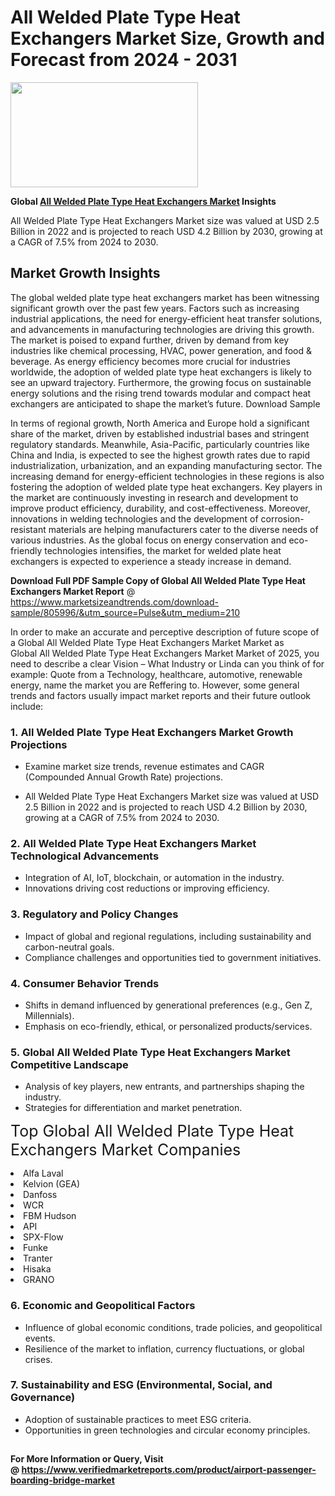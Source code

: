 <H1>All Welded Plate Type Heat Exchangers Market Size, Growth and Forecast from 2024 - 2031</H1><img class="aligncenter size-medium wp-image-584254" src="https://thirdeyenews.in/wp-content/uploads/2024/09/Global-Market-Research-300x168.jpeg" alt="" width="300" height="168" /><p><strong>Global&nbsp;<a href="https://www.marketsizeandtrends.com/download-sample/805996/&amp;utm_source=Pulse&amp;utm_medium=210">All Welded Plate Type Heat Exchangers Market</a> Insights</strong></p><p>All Welded Plate Type Heat Exchangers Market size was valued at USD 2.5 Billion in 2022 and is projected to reach USD 4.2 Billion by 2030, growing at a CAGR of 7.5% from 2024 to 2030.</p><p><h2>Market Growth Insights</h2> <p>The global welded plate type heat exchangers market has been witnessing significant growth over the past few years. Factors such as increasing industrial applications, the need for energy-efficient heat transfer solutions, and advancements in manufacturing technologies are driving this growth. The market is poised to expand further, driven by demand from key industries like chemical processing, HVAC, power generation, and food & beverage. As energy efficiency becomes more crucial for industries worldwide, the adoption of welded plate type heat exchangers is likely to see an upward trajectory. Furthermore, the growing focus on sustainable energy solutions and the rising trend towards modular and compact heat exchangers are anticipated to shape the market’s future. Download Sample</p> <p>In terms of regional growth, North America and Europe hold a significant share of the market, driven by established industrial bases and stringent regulatory standards. Meanwhile, Asia-Pacific, particularly countries like China and India, is expected to see the highest growth rates due to rapid industrialization, urbanization, and an expanding manufacturing sector. The increasing demand for energy-efficient technologies in these regions is also fostering the adoption of welded plate type heat exchangers. Key players in the market are continuously investing in research and development to improve product efficiency, durability, and cost-effectiveness. Moreover, innovations in welding technologies and the development of corrosion-resistant materials are helping manufacturers cater to the diverse needs of various industries. As the global focus on energy conservation and eco-friendly technologies intensifies, the market for welded plate heat exchangers is expected to experience a steady increase in demand. </p><p><span class=""><strong>Download Full PDF Sample Copy of Global All Welded Plate Type Heat Exchangers Market Report</strong> @ <a href="https://www.marketsizeandtrends.com/download-sample/805996/&amp;utm_source=Pulse&amp;utm_medium=210" target="_blank">https://www.marketsizeandtrends.com/download-sample/805996/&amp;utm_source=Pulse&amp;utm_medium=210</a></span></p><p>In order to make an accurate and perceptive description of future scope of a Global&nbsp;All Welded Plate Type Heat Exchangers Market Market as Global&nbsp;All Welded Plate Type Heat Exchangers Market Market of 2025, you need to describe a clear Vision &ndash; What Industry or Linda can you think of for example: Quote from a Technology, healthcare, automotive, renewable energy, name the market you are Reffering to. However, some general trends and factors usually impact market reports and their future outlook include:</p><h3>1.&nbsp;<strong>All Welded Plate Type Heat Exchangers Market Growth Projections</strong></h3><ul><li>Examine market size trends, revenue estimates and CAGR (Compounded Annual Growth Rate) projections.</li><li><p>All Welded Plate Type Heat Exchangers Market size was valued at USD 2.5 Billion in 2022 and is projected to reach USD 4.2 Billion by 2030, growing at a CAGR of 7.5% from 2024 to 2030.</p></li></ul><h3>2.&nbsp;<strong>All Welded Plate Type Heat Exchangers Market Technological Advancements</strong></h3><ul><li>Integration of AI, IoT, blockchain, or automation in the industry.</li><li>Innovations driving cost reductions or improving efficiency.</li></ul><h3>3.&nbsp;<strong>Regulatory and Policy Changes</strong></h3><ul><li>Impact of global and regional regulations, including sustainability and carbon-neutral goals.</li><li>Compliance challenges and opportunities tied to government initiatives.</li></ul><h3>4.&nbsp;<strong>Consumer Behavior Trends</strong></h3><ul><li>Shifts in demand influenced by generational preferences (e.g., Gen Z, Millennials).</li><li>Emphasis on eco-friendly, ethical, or personalized products/services.</li></ul><h3>5.&nbsp;<strong>Global All Welded Plate Type Heat Exchangers Market Competitive Landscape</strong></h3><ul><li>Analysis of key players, new entrants, and partnerships shaping the industry.</li><li>Strategies for differentiation and market penetration.</li></ul><p data-pm-slice="1 1 []"><span style="color: inherit; font-family: inherit; font-size: 25px;">Top Global All Welded Plate Type Heat Exchangers Market Companies</span></p><div class="" data-test-id=""><p><li>Alfa Laval</li><li> Kelvion (GEA)</li><li> Danfoss</li><li> WCR</li><li> FBM Hudson</li><li> API</li><li> SPX-Flow</li><li> Funke</li><li> Tranter</li><li> Hisaka</li><li> GRANO</li></p></div><h3>6.&nbsp;<strong>Economic and Geopolitical Factors</strong></h3><ul><li>Influence of global economic conditions, trade policies, and geopolitical events.</li><li>Resilience of the market to inflation, currency fluctuations, or global crises.</li></ul><h3>7.&nbsp;<strong>Sustainability and ESG (Environmental, Social, and Governance)</strong></h3><ul><li>Adoption of sustainable practices to meet ESG criteria.</li><li>Opportunities in green technologies and circular economy principles.</li></ul><h2><strong style="font-size: 14px;">For More Information or Query, Visit @&nbsp;</strong><a style="background-color: #ffffff; font-size: 14px;" href="https://www.marketsizeandtrends.com/report/all-welded-plate-type-heat-exchangers-market/" target="_blank">https://www.verifiedmarketreports.com/product/airport-passenger-boarding-bridge-market</a></h2>
